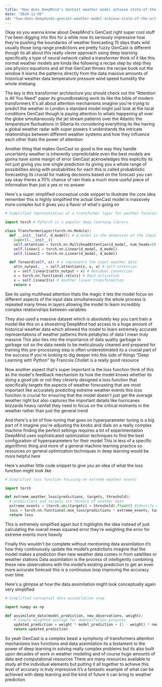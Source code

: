 ```yaml
---
title: "How does DeepMind's GenCast weather model achieve state-of-the-art accuracy in 15-day forecasts?"
date: "2024-12-05"
id: "how-does-deepminds-gencast-weather-model-achieve-state-of-the-art-accuracy-in-15-day-forecasts"
---
```


Okay so you wanna know about DeepMind's GenCast right super cool stuff  I've been digging into this for a while now its seriously impressive how they're pushing the boundaries of weather forecasting  15 days thats wild usually those long range predictions are pretty fuzzy  GenCast is different though its all about this really clever approach using deep learning specifically a type of neural network called a transformer  think of it like this  normal weather models are kinda like following a recipe step by step  they use physics equations and all that  GenCast throws the recipe book out the window  it learns the patterns directly from the data  massive amounts of historical weather data  temperature pressure wind speed humidity the whole shebang

The key is this transformer architecture  you should check out the "Attention is All You Need" paper its groundbreaking work its like the bible of modern transformers   It's all about attention mechanisms  imagine you're trying to predict the weather in London  a standard model might just look at the local conditions  GenCast though is paying attention to whats happening all over the globe simultaneously  the jet stream patterns over the Atlantic the temperature fluctuations in Siberia its considering everything  its like having a global weather radar with super powers  it understands the intricate relationships between different weather systems and how they influence each other  thats the power of attention

Another thing that makes GenCast so good is the way they handle uncertainty  weather is inherently unpredictable  even the best models are gonna have some margin of error  GenCast acknowledges this explicitly its not just giving you one single prediction its giving you a whole range of possibilities along with probabilities for each  this is called probabilistic forecasting its crucial for making decisions based on the forecast  you can say okay theres a 70% chance of rain  thats a much more useful piece of information than just a yes or no answer


Here's a super simplified conceptual code snippet to illustrate the core idea  remember this is highly simplified  the actual GenCast model is massively more complex  but it gives you a flavor of what's going on


```python
# Simplified representation of a transformer layer for weather forecasting

import torch # PyTorch is a popular deep learning library

class TransformerLayer(torch.nn.Module):
  def __init__(self, d_model): # d_model is the dimension of the input data
    super().__init__()
    self.attention = torch.nn.MultiheadAttention(d_model, num_heads=8) # Multihead attention is key
    self.linear1 = torch.nn.Linear(d_model, d_model)
    self.linear2 = torch.nn.Linear(d_model, d_model)

  def forward(self, x): # x represents the input weather data
    attn_output, _ = self.attention(x, x, x) # Self-attention
    x = self.linear1(attn_output + x) # Residual connection
    x = torch.nn.functional.relu(x) # ReLU activation
    x = self.linear2(x) # Another linear transformation
    return x
```

See  its using multihead attention  thats the magic  it lets the model focus on different aspects of the input data simultaneously  the whole process is repeated many times in layers  allowing the model to learn incredibly complex relationships between variables

They also used a massive dataset  which is absolutely key  you cant train a model like this on a shoestring  DeepMind had access to a huge amount of historical weather data  which allowed the model to learn extremely accurate representations of weather patterns  think petabytes of data  I mean truly massive  This also ties into the importance of data quality  garbage in garbage out  so the data needs to be meticulously cleaned and prepared for training  this pre-processing step is often underestimated its a crucial part of the success  If you're looking to dig deeper into this side of things  "Deep Learning with Python" by Francois Chollet is a really good resource


Now another aspect that's super important is the loss function  think of this as the model's feedback mechanism  its how the model knows whether its doing a good job or not  they cleverly designed a loss function that specifically targets the aspects of weather forecasting that are most important like accurately predicting extreme weather events  this loss function is crucial for ensuring that the model doesn't just get the average weather right but also captures the important details like hurricanes blizzards heavy rainfall  they need to focus on the critical moments in the weather rather than just the general trend

And there's a lot of fine-tuning that goes on  hyperparameter tuning is a big part of it  imagine you're adjusting the knobs and dials on a really complex machine  finding the perfect settings requires a lot of experimentation  DeepMind uses sophisticated optimization techniques to find the best configuration of hyperparameters for their model  This is less of a specific algorithmic thing and more of a general machine learning practice so resources on general optimization techniques in deep learning would be more helpful here

Here's another little code snippet to give you an idea of what the loss function might look like

```python
# Simplified loss function focusing on extreme weather events

import torch

def extreme_weather_loss(predictions, targets, threshold):
  # predictions and targets are tensors of weather data
  extreme_events = (torch.abs(targets) > threshold).float() #Identify extreme events
  loss = torch.nn.functional.mse_loss(predictions * extreme_events, targets * extreme_events) #Focus on MSE for extreme events
  return loss
```


This is extremely simplified again but it highlights the idea  instead of just calculating the overall mean squared error they’re weighting the error  for extreme events more heavily


Finally this wouldn't be complete without mentioning data assimilation  it’s how they continuously update the model’s predictions  imagine that the model makes a prediction then new weather data comes in from satellites or weather stations  Data assimilation is the process of intelligently combining these new observations with the model’s existing prediction to get an even more accurate forecast  this is a continuous loop improving the accuracy over time

Here's a glimpse at how the data assimilation might look conceptually again very simplified


```python
# Simplified conceptual data assimilation step

import numpy as np

def assimilate_data(model_prediction, new_observations, weight):
    # Simple weighted average for demonstration purposes
    updated_prediction = weight * model_prediction + (1 - weight) * new_observations
    return updated_prediction

```


So yeah GenCast is a complex beast  a symphony of transformers attention mechanisms loss functions and data assimilation its a testament to the power of deep learning in solving really complex problems  but its also built upon decades of work in weather modeling  and of course huge amounts of data and computational resources   There are many resources available to study all the individual elements  but putting it all together to achieve this level of accuracy is truly impressive  It’s a fantastic example of what can be achieved with deep learning and the kind of future it can bring to weather prediction

